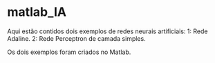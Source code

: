 # matlab_IA
Aqui estão contidos dois exemplos de redes neurais artificiais:
1: Rede Adaline.
2: Rede Perceptron de camada simples.

Os dois exemplos foram criados no Matlab.